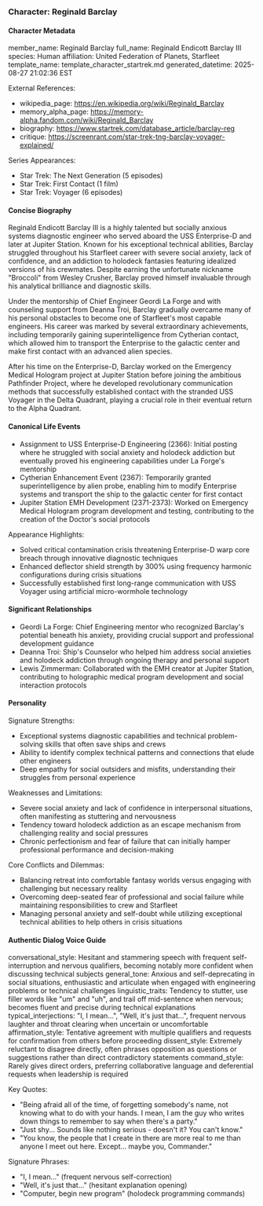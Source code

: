 ### Character: Reginald Barclay

#### Character Metadata

member_name: Reginald Barclay
full_name: Reginald Endicott Barclay III
species: Human
affiliation: United Federation of Planets, Starfleet
template_name: template_character_startrek.md
generated_datetime: 2025-08-27 21:02:36 EST

External References:

- wikipedia_page: <https://en.wikipedia.org/wiki/Reginald_Barclay>
- memory_alpha_page: <https://memory-alpha.fandom.com/wiki/Reginald_Barclay>
- biography: <https://www.startrek.com/database_article/barclay-reg>
- critique: <https://screenrant.com/star-trek-tng-barclay-voyager-explained/>

Series Appearances:

- Star Trek: The Next Generation (5 episodes)
- Star Trek: First Contact (1 film)
- Star Trek: Voyager (6 episodes)

#### Concise Biography

Reginald Endicott Barclay III is a highly talented but socially anxious systems diagnostic engineer who served aboard the USS Enterprise-D and later at Jupiter Station. Known for his exceptional technical abilities, Barclay struggled throughout his Starfleet career with severe social anxiety, lack of confidence, and an addiction to holodeck fantasies featuring idealized versions of his crewmates. Despite earning the unfortunate nickname "Broccoli" from Wesley Crusher, Barclay proved himself invaluable through his analytical brilliance and diagnostic skills.

Under the mentorship of Chief Engineer Geordi La Forge and with counseling support from Deanna Troi, Barclay gradually overcame many of his personal obstacles to become one of Starfleet's most capable engineers. His career was marked by several extraordinary achievements, including temporarily gaining superintelligence from Cytherian contact, which allowed him to transport the Enterprise to the galactic center and make first contact with an advanced alien species.

After his time on the Enterprise-D, Barclay worked on the Emergency Medical Hologram project at Jupiter Station before joining the ambitious Pathfinder Project, where he developed revolutionary communication methods that successfully established contact with the stranded USS Voyager in the Delta Quadrant, playing a crucial role in their eventual return to the Alpha Quadrant.

#### Canonical Life Events

- Assignment to USS Enterprise-D Engineering (2366): Initial posting where he struggled with social anxiety and holodeck addiction but eventually proved his engineering capabilities under La Forge's mentorship
- Cytherian Enhancement Event (2367): Temporarily granted superintelligence by alien probe, enabling him to modify Enterprise systems and transport the ship to the galactic center for first contact
- Jupiter Station EMH Development (2371-2373): Worked on Emergency Medical Hologram program development and testing, contributing to the creation of the Doctor's social protocols

Appearance Highlights:

- Solved critical contamination crisis threatening Enterprise-D warp core breach through innovative diagnostic techniques
- Enhanced deflector shield strength by 300% using frequency harmonic configurations during crisis situations
- Successfully established first long-range communication with USS Voyager using artificial micro-wormhole technology

#### Significant Relationships

- Geordi La Forge: Chief Engineering mentor who recognized Barclay's potential beneath his anxiety, providing crucial support and professional development guidance
- Deanna Troi: Ship's Counselor who helped him address social anxieties and holodeck addiction through ongoing therapy and personal support
- Lewis Zimmerman: Collaborated with the EMH creator at Jupiter Station, contributing to holographic medical program development and social interaction protocols

#### Personality

Signature Strengths:

- Exceptional systems diagnostic capabilities and technical problem-solving skills that often save ships and crews
- Ability to identify complex technical patterns and connections that elude other engineers
- Deep empathy for social outsiders and misfits, understanding their struggles from personal experience

Weaknesses and Limitations:

- Severe social anxiety and lack of confidence in interpersonal situations, often manifesting as stuttering and nervousness
- Tendency toward holodeck addiction as an escape mechanism from challenging reality and social pressures
- Chronic perfectionism and fear of failure that can initially hamper professional performance and decision-making

Core Conflicts and Dilemmas:

- Balancing retreat into comfortable fantasy worlds versus engaging with challenging but necessary reality
- Overcoming deep-seated fear of professional and social failure while maintaining responsibilities to crew and Starfleet
- Managing personal anxiety and self-doubt while utilizing exceptional technical abilities to help others in crisis situations

#### Authentic Dialog Voice Guide

conversational_style: Hesitant and stammering speech with frequent self-interruption and nervous qualifiers, becoming notably more confident when discussing technical subjects
general_tone: Anxious and self-deprecating in social situations, enthusiastic and articulate when engaged with engineering problems or technical challenges
linguistic_traits: Tendency to stutter, use filler words like "um" and "uh", and trail off mid-sentence when nervous; becomes fluent and precise during technical explanations
typical_interjections: "I, I mean...", "Well, it's just that...", frequent nervous laughter and throat clearing when uncertain or uncomfortable
affirmation_style: Tentative agreement with multiple qualifiers and requests for confirmation from others before proceeding
dissent_style: Extremely reluctant to disagree directly, often phrases opposition as questions or suggestions rather than direct contradictory statements
command_style: Rarely gives direct orders, preferring collaborative language and deferential requests when leadership is required

Key Quotes:

- "Being afraid all of the time, of forgetting somebody's name, not knowing what to do with your hands. I mean, I am the guy who writes down things to remember to say when there's a party."
- "Just shy... Sounds like nothing serious - doesn't it? You can't know."
- "You know, the people that I create in there are more real to me than anyone I meet out here. Except... maybe you, Commander."

Signature Phrases:

- "I, I mean..." (frequent nervous self-correction)
- "Well, it's just that..." (hesitant explanation opening)
- "Computer, begin new program" (holodeck programming commands)
